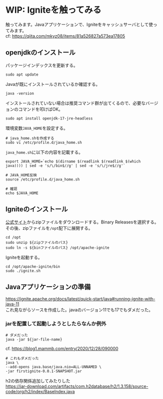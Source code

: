 # WIP: Igniteを触ってみる
触ってみます。Javaアプリケーションで、Igniteをキャッシュサーバとして使ってみます。  
cf: https://qiita.com/mkyz08/items/81a526827a573ea17805

## openjdkのインストール

パッケージインデックスを更新する。
```
sudo apt update
```

Javaが既にインストールされているか確認する。
```
java -version
```

インストールされていない場合は推奨コマンド群が出てくるので、必要なバージョンのコマンドを叩けばOK。
```
sudo apt install openjdk-17-jre-headless
```

環境変数`JAVA_HOME`を設定する。
```
# java_home.shを作成する
sudo vi /etc/profile.d/java_home.sh
```

`java_home.sh`に以下の内容を記載する。
```
export JAVA_HOME=`echo $(dirname $(readlink $(readlink $(which java)))) | sed -e 's/\/bin$//g' | sed -e 's/\/jre$//g'`
```

```
# JAVA_HOME反映
source /etc/profile.d/java_home.sh

# 確認
echo $JAVA_HOME
```

## Igniteのインストール

[公式サイト](https://ignite.apache.org/download.cgi)からzipファイルをダウンロードする。Binary Releasesを選択する。その後、zipファイルを`/opt`配下に展開する。
```
cd /opt
sudo unzip ${zipファイルのパス}
sudo ln -s ${binファイルのパス} /opt/apache-ignite
```

Igniteを起動する。
```
cd /opt/apache-ignite/bin
sudo ./ignite.sh
```

## Javaアプリケーションの準備
https://ignite.apache.org/docs/latest/quick-start/java#running-ignite-with-java-11  
これ見ながらソースを作成した。javaのバージョン11でも17でもダメだった。

### jarを配置して起動しようとしたらなんか例外

```
# ダメだった
java -jar ${jar-file-name}
```
cf. https://blog1.mammb.com/entry/2020/12/28/090000  

```
# これもダメだった
java \
--add-opens java.base/java.nio=ALL-UNNAMED \
-jar firstignite-0.0.1-SNAPSHOT.jar
```

h2の依存関係追加してみたりした  
https://jar-download.com/artifacts/com.h2database/h2/1.3.158/source-code/org/h2/index/BaseIndex.java

